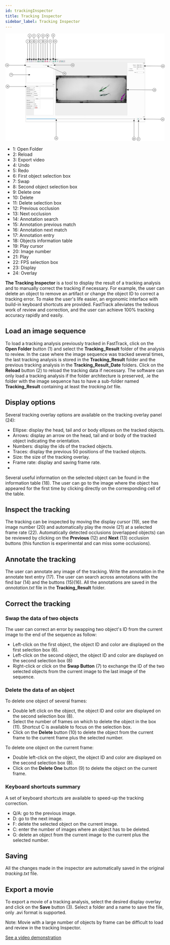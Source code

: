 ```yaml
---
id: trackingInspector
title: Tracking Inspector
sidebar_label: Tracking Inspector
---
```


![alt text](assets/tracking_inspector.svg)
* 1: Open Folder
* 2: Reload
* 3: Export video
* 4: Undo
* 5: Redo
* 6: First object selection box
* 7: Swap
* 8: Second object selection box
* 9: Delete one
* 10: Delete
* 11: Delete selection box
* 12: Previous occlusion
* 13: Next occlusion
* 14: Annotation search
* 15: Annotation previous match
* 16: Annotation next match
* 17: Annotation entry
* 18: Objects information table
* 19: Play cursor
* 20: Image number
* 21: Play
* 22: FPS selection box
* 23: Display
* 24: Overlay


**The Tracking Inspector** is a tool to display the result of a tracking analysis and to manually correct the tracking if necessary. For example, the user can delete an object to remove an artifact or change the object ID to correct a tracking error. To make the user's life easier, an ergonomic interface with build-in keyboard shortcuts are provided. FastTrack alleviates the tedious work of review and correction, and the user can achieve 100% tracking accuracy rapidly and easily.

## Load an image sequence
To load a tracking analysis previously tracked in FastTrack, click on the **Open Folder** button (1) and select the **Tracking_Result** folder of the analysis to review. In the case where the image sequence was tracked several times, the last tracking analysis is stored in the **Tracking_Result** folder and the previous tracking analysis in the **Tracking_Result_Date** folders.
Click on the **Reload** button (2) to reload the tracking data if necessary.
The software can only load a tracking analysis if the folder architecture is preserved, .ie the folder with the image sequence has to have a sub-folder named **Tracking_Result** containing at least the *tracking.txt* file.

## Display options
Several tracking overlay options are available on the tracking overlay panel (24):
* Ellipse: display the head, tail and or body ellipses on the tracked objects.
* Arrows: display an arrow on the head, tail and or body of the tracked object indicating the orientation.
* Numbers: display the ids of the tracked objects.
* Traces: display the previous 50 positions of the tracked objects.
* Size: the size of the tracking overlay.
* Frame rate: display and saving frame rate.
* 
Several useful information on the selected object can be found in the information table (18). The user can go to the image where the object has appeared for the first time by clicking directly on the corresponding cell of the table.

## Inspect the tracking
The tracking can be inspected by moving the display cursor (19), see the image number (20) and automatically play the movie (21) at a selected frame rate (22).
Automatically detected occlusions (overlapped objects) can be reviewed by clicking on the **Previous** (12) and **Next** (13) occlusion buttons (this function is experimental and can miss some occlusions).

## Annotate the tracking
The user can annotate any image of the tracking. Write the annotation in the annotate text entry (17). The user can search across annotations with the find bar (14) and the buttons (15)(16). All the annotations are saved in the *annotation.txt* file in the **Tracking_Result** folder.

## Correct the tracking
### Swap the data of two objects
The user can correct an error by swapping two object's ID from the current image to the end of the sequence as follow:
* Left-click on the first object, the object ID and color are displayed on the first selection box (6).
* Left-click on the second object, the object ID and color are displayed on the second selection box (8)
* Right-click or click on the **Swap Button** (7) to exchange the ID of the two selected objects from the current image to the last image of the sequence.

### Delete the data of an object
To delete one object of several frames:
* Double left click on the object, the object ID and color are displayed on the second selection box (8).
* Select the number of frames on which to delete the object in the box (11). Shortcut C is available to focus on the selection box.
* Click on the **Delete** button (10) to delete the object from the current frame to the current frame plus the selected number.

To delete one object on the current frame:
* Double left-click on the object, the object ID and color are displayed on the second selection box (8).
* Click on the **Delete One** button (9) to delete the object on the current frame.

### Keyboard shortcuts summary
A set of keyboard shortcuts are available to speed-up the tracking correction.
- Q/A: go to the previous image.
- D: go to the next image.
- F: delete the selected object on the current image.
- C: enter the number of images where an object has to be deleted.
- G: delete an object from the current image to the current plus the selected number.

## Saving
All the changes made in the inspector are automatically saved in the original *tracking.txt* file. 

## Export a movie
To export a movie of a tracking analysis, select the desired display overlay and click on the **Save** button (3). Select a folder and a name to save the file, only .avi format is supported.

Note: Movie with a large number of objects by frame can be difficult to load and review in the tracking Inspector.

[See a video demonstration](https://youtu.be/5lhx-r_DHLY)
